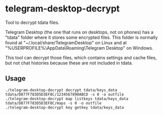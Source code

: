 # telegram-desktop-decrypt
Tool to decrypt tdata files.

Telegram Desktop (the one that runs on desktops, not on phones) has a "tdata" folder where it stores some encrypted files.
This folder is normally found at "~/.local/share/TelegramDesktop" on Linux 
and at "%USERPROFILE%\AppData\Roaming\Telegram Desktop" on Windows.

This tool can decrypt those files, which contains settings and cache files, but not chat histories because these are not included in tdata.

## Usage

```
./telegram-desktop-decrypt decrypt tdata/keys_data tdata/D877F783D5D3EF8C/1234567890ABCD -s 0 -o outfile
./telegram-desktop-decrypt map listkeys tdata/keys_data tdata/D877F783D5D3EF8C/maps -s 0 -o outfile
./telegram-desktop-decrypt key getkey tdata/keys_data
```
